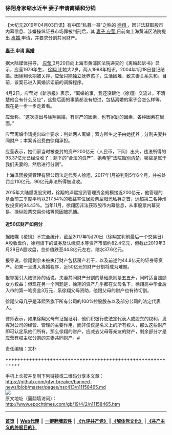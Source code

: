 ### 徐翔身家缩水近半 妻子申请离婚和分钱
------------------------

<p>
 【大纪元2019年04月03日讯】有中国“私募一哥”之称的
 <a href="http://www.epochtimes.com/gb/tag/%E5%BE%90%E7%BF%94.html">
  徐翔
 </a>
 ，因非法获取股市内幕信息、涉嫌操纵证券市场罪被判刑后，其
 <a href="http://www.epochtimes.com/gb/tag/%E5%A6%BB%E5%AD%90.html">
  妻子
 </a>
 <a href="http://www.epochtimes.com/gb/tag/%E5%BA%94%E8%8E%B9.html">
  应莹
 </a>
 日前向上海黄浦区法院提出
 <a href="http://www.epochtimes.com/gb/tag/%E7%A6%BB%E5%A9%9A.html">
  离婚
 </a>
 申请，并要求分割共同财产。
</p>
<h4>
 <strong>
  <a href="http://www.epochtimes.com/gb/tag/%E5%A6%BB%E5%AD%90.html">
   妻子
  </a>
  申请
  <a href="http://www.epochtimes.com/gb/tag/%E7%A6%BB%E5%A9%9A.html">
   离婚
  </a>
 </strong>
</h4>
<p>
 据大陆媒体报导，
 <a href="http://www.epochtimes.com/gb/tag/%E5%BA%94%E8%8E%B9.html">
  应莹
 </a>
 3月20日向上海市黄浦区法院递交的《离婚起诉书》显示，应莹1979年生，
 <a href="http://www.epochtimes.com/gb/tag/%E5%BE%90%E7%BF%94.html">
  徐翔
 </a>
 比她大2岁，两人1998年相识，2004年1月18日登记结婚。因徐翔长期被关押，应莹只能独立抚养孩子，生活困难，致夫妻关系失和。目前，该案已进入离婚诉讼前的调解程序。
</p>
<p>
 4月2日，应莹对《新京报》表示，“离婚的事，我还没跟他（徐翔）交流过，不清楚他会有什么反应”，这些后面的事情都没有想过，包括离婚的案子会怎么样等，现在是一步一步走着看。
</p>
<p>
 应莹称，“这次提出与徐翔离婚，有财产的因素，也有家庭的因素，各种因素在里面。”
</p>
<p>
 应莹离婚申请提出四个要求：判处两人离婚；双方所生之子由她抚养；分割夫妻共同财产；本案诉讼费由徐翔承担。
</p>
<p>
 应莹表示，她们家当时被查封的资产200亿元（人民币，下同）出头，违法所得的93.37亿元已经没收了；剩下的“合法的资产”，她希望“法院甄别清楚，哪些是属于我们夫妻的，然后进行分割”。
</p>
<p>
 上海泽熙投资管理有限公司法定代表人徐翔，2017年1月被判刑5年6个月，并被处罚金110亿元，90亿元非法所得被没收。
</p>
<p>
 2015年大陆爆发股灾时，徐翔的泽熙投资管理资金规模接近200亿元，他管理的基金前三季度平均以217.54%的收益率位居股票型阳光私募之首，远超第二名神州牧投资的94.43%。当年11月，徐翔因非法获取股市内幕信息，从事股票内幕交易、操纵股票交易价格等原因被抓捕。
</p>
<h4>
 <strong>
  近50亿财产如何分
  <br/>
 </strong>
</h4>
<p>
 据陆媒《棱镜》不完全统计，截至2017年1月20日（徐翔宣判前最后一个交易日）A股收盘价，徐翔旗下的证券及认缴资本等资产市值约82.4亿元，但截止2019年3月29日A股收盘，总价值跌至44.8亿元左右，缩水37.6亿元。
</p>
<p>
 报导说，徐翔剩余未被执行财产包括房产若干，以及前述约44.8亿元的证券等资产。如果一旦进入离婚程序，近50亿元的财产分割将成为难题。
</p>
<p>
 报导援引大陆律师的话说，夫妻共同财产分割的基础原则是五五开，同时适当照顾女方权益；但现在另一个问题是，徐翔的资产几乎都在父母名下，徐翔高中毕业后入市的第一笔资金3万元，系徐翔父母资助，他跟父母的财产也有待切割。
</p>
<p>
 徐翔父母几乎是泽熙系旗下所有公司的100%控股股东以及部分公司的法定代表人。
</p>
<p>
 律师表示，如果徐翔父母有证据证明，他们积极行使法定代表人或股东的权利，发挥对公司的经营、管理的主要作用，而非仅仅是名义上的所有权人，那么这些财产即可认定系他们所有。那么徐翔的财产，应减去父母等亲友的财产，剩余部分才是应莹有权主张分割的夫妻共同财产。#
</p>
<p>
 责任编辑：文朴
</p>

+++++++++++++++++++++++++++++++++++++++++++++++++++++++++++<br/><br/>
手机上长按并复制下列链接或二维码分享本文章：<br/>
https://github.com/gfw-breaker/banned-news/blob/master/pages/nsc413/n11158465.md <br/>
<a href='https://github.com/gfw-breaker/banned-news/blob/master/pages/nsc413/n11158465.md'><img src='https://github.com/gfw-breaker/banned-news/blob/master/pages/nsc413/n11158465.md.png'/></a> <br/>
原文地址（需翻墙访问）：http://www.epochtimes.com/gb/19/4/2/n11158465.htm


------------------------
#### [首页](https://github.com/gfw-breaker/banned-news/blob/master/README.md) &nbsp;|&nbsp; [Web代理](https://github.com/labour-camp/helloworld) &nbsp;|&nbsp; [一键翻墙软件](https://github.com/gfw-breaker/nogfw/blob/master/README.md) &nbsp;| [《九评共产党》](https://github.com/gfw-breaker/9ping.md/blob/master/README.md#九评之一评共产党是什么) | [《解体党文化》](https://github.com/gfw-breaker/jtdwh.md/blob/master/README.md) | [《共产主义的终极目的》](https://github.com/gfw-breaker/gczydzjmd.md/blob/master/README.md)


